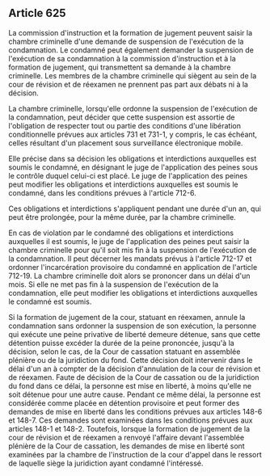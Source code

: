 Article 625
----
La commission d'instruction et la formation de jugement peuvent saisir la
chambre criminelle d'une demande de suspension de l'exécution de la
condamnation. Le condamné peut également demander la suspension de l'exécution
de sa condamnation à la commission d'instruction et à la formation de jugement,
qui transmettent sa demande à la chambre criminelle. Les membres de la chambre
criminelle qui siègent au sein de la cour de révision et de réexamen ne prennent
pas part aux débats ni à la décision.

La chambre criminelle, lorsqu'elle ordonne la suspension de l'exécution de la
condamnation, peut décider que cette suspension est assortie de l'obligation de
respecter tout ou partie des conditions d'une libération conditionnelle prévues
aux articles 731 et 731-1, y compris, le cas échéant, celles résultant d'un
placement sous surveillance électronique mobile.

Elle précise dans sa décision les obligations et interdictions auxquelles est
soumis le condamné, en désignant le juge de l'application des peines sous le
contrôle duquel celui-ci est placé. Le juge de l'application des peines peut
modifier les obligations et interdictions auxquelles est soumis le condamné,
dans les conditions prévues à l'article 712-6.

Ces obligations et interdictions s'appliquent pendant une durée d'un an, qui
peut être prolongée, pour la même durée, par la chambre criminelle.

En cas de violation par le condamné des obligations et interdictions auxquelles
il est soumis, le juge de l'application des peines peut saisir la chambre
criminelle pour qu'il soit mis fin à la suspension de l'exécution de la
condamnation. Il peut décerner les mandats prévus à l'article 712-17 et ordonner
l'incarcération provisoire du condamné en application de l'article 712-19. La
chambre criminelle doit alors se prononcer dans un délai d'un mois. Si elle ne
met pas fin à la suspension de l'exécution de la condamnation, elle peut
modifier les obligations et interdictions auxquelles le condamné est soumis.

Si la formation de jugement de la cour, statuant en réexamen, annule la
condamnation sans ordonner la suspension de son exécution, la personne qui
exécute une peine privative de liberté demeure détenue, sans que cette détention
puisse excéder la durée de la peine prononcée, jusqu'à la décision, selon le
cas, de la Cour de cassation statuant en assemblée plénière ou de la juridiction
du fond. Cette décision doit intervenir dans le délai d'un an à compter de la
décision d'annulation de la cour de révision et de réexamen. Faute de décision
de la Cour de cassation ou de la juridiction du fond dans ce délai, la personne
est mise en liberté, à moins qu'elle ne soit détenue pour une autre cause.
Pendant ce même délai, la personne est considérée comme placée en détention
provisoire et peut former des demandes de mise en liberté dans les conditions
prévues aux articles 148-6 et 148-7. Ces demandes sont examinées dans les
conditions prévues aux articles 148-1 et 148-2. Toutefois, lorsque la formation
de jugement de la cour de révision et de réexamen a renvoyé l'affaire devant
l'assemblée plénière de la Cour de cassation, les demandes de mise en liberté
sont examinées par la chambre de l'instruction de la cour d'appel dans le
ressort de laquelle siège la juridiction ayant condamné l'intéressé.
